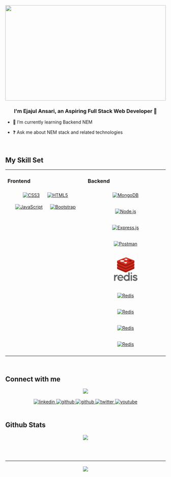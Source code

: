<div align="center">
<img src="https://user-images.githubusercontent.com/112761880/234756600-543b28b4-4aff-49a9-8b89-57a2a1dd2469.gif" align="center" style="width: 100%;height:300px" />
</div>  
  
 

  ### <div align="center">I'm Ejajul Ansari, an Aspiring Full Stack Web Developer 🚀</div>  
  

- 🔭 I’m currently learning Backend NEM  
  

- ❓ Ask me about NEM stack and related technologies

  

<br/>  


## My Skill Set  
<table><tr><td valign="top" width="33%">



### Frontend  
<div align="center">  
<a href="https://www.w3schools.com/css/" target="_blank"><img style="margin: 10px" src="https://profilinator.rishav.dev/skills-assets/css3-original-wordmark.svg" alt="CSS3" height="75" /></a>  
<a href="https://en.wikipedia.org/wiki/HTML5" target="_blank"><img style="margin: 10px" src="https://profilinator.rishav.dev/skills-assets/html5-original-wordmark.svg" alt="HTML5" height="75" /></a>  
<a href="https://www.javascript.com/" target="_blank"><img style="margin: 10px" src="https://profilinator.rishav.dev/skills-assets/javascript-original.svg" alt="JavaScript" height="75" /></a>  
  <a href="https://getbootstrap.com/" target="_blank"><img style="margin: 10px"  src="https://github.com/get-icon/geticon/raw/master/icons/bootstrap.svg" alt="Bootstrap" height="75" /></a> 
</div>

</td><td valign="top" width="33%">



### Backend  
<div align="center">  
<a href="https://www.mongodb.com/" target="_blank"><img style="margin: 10px" src="https://profilinator.rishav.dev/skills-assets/mongodb-original-wordmark.svg" alt="MongoDB" height="75" /></a>  
  
<a href="https://www.mysql.com/" target="_blank"><img style="margin: 10px" src="https://www.freepnglogos.com/uploads/logo-mysql-png/logo-mysql-mysql-logo-png-images-are-download-crazypng-21.png" alt="Node.js" height="75" /></a> 
  
<a href="https://expressjs.com/" target="_blank"><img style="margin: 10px"  src="https://profilinator.rishav.dev/skills-assets/express-original-wordmark.svg" alt="Express.js" height="75" /></a>
  
  <a href="https://postman.com/" target="_blank"><img style="margin: 10px"  src="https://camo.githubusercontent.com/93b32389bf746009ca2370de7fe06c3b5146f4c99d99df65994f9ced0ba41685/68747470733a2f2f7777772e766563746f726c6f676f2e7a6f6e652f6c6f676f732f676574706f73746d616e2f676574706f73746d616e2d69636f6e2e737667" alt="Postman" height="75" /></a>
  
<a href="https://redis.io/" target="_blank"><img style="margin: 10px"  src="https://raw.githubusercontent.com/devicons/devicon/master/icons/redis/redis-original-wordmark.svg" alt="Redis" height="75" /></a>
  
<a href="https://www.typescriptlang.org/" target="_blank"><img style="margin: 10px"  src="https://github.com/get-icon/geticon/raw/master/icons/typescript-icon.svg" alt="Redis" height="75" /></a>

<a href="https://nodejs.org/en" target="_blank"><img style="margin: 10px"  src="https://github.com/get-icon/geticon/raw/master/icons/nodejs-icon.svg" alt="Redis" height="75" /></a>
  
<a href="https://www.npmjs.com/" target="_blank"><img style="margin: 10px"  src="https://github.com/get-icon/geticon/raw/master/icons/npm.svg" alt="Redis" height="75" /></a>
  
<a href="https://aws.amazon.com/" target="_blank"><img style="margin: 10px"  src="https://github.com/get-icon/geticon/raw/master/icons/aws.svg" alt="Redis" height="75" /></a>
</div>

</td></tr></table>  

<br/>  


## Connect with me  
<div align="center">
  <a href="https://ejajkhan613.github.io/" target="text-decoration:none">
   <img height="30" src="https://img.shields.io/badge/My%20Portfolio%20%E2%86%92-gray.svg?colorA=655BE1&colorB=4F44D6&style=for-the-badge"/>
</a>
</p>
  
<a href="https://linkedin.com/in/ejajul-ansari" target="_blank">
<img src=https://img.shields.io/badge/linkedin-%231E77B5.svg?&style=for-the-badge&logo=linkedin&logoColor=white alt=linkedin style="margin-bottom: 5px;" />
</a>
<a href="https://github.com/Ejajkhan613" target="_blank">
<img src=https://img.shields.io/badge/github-%2324292e.svg?&style=for-the-badge&logo=github&logoColor=white alt=github style="margin-bottom: 5px;" />
</a>
<a href="mailto:ejajul.masai@gmail.com" target="_blank">
<img src=https://camo.githubusercontent.com/60c68cea0fb50cdc6ab364567d4e9c14d412a493231fcdd955700c126dd77b0a/68747470733a2f2f696d672e736869656c64732e696f2f62616467652f676d61696c2d6436323832383f7374796c653d666f722d7468652d6261646765266c6f676f3d676d61696c266c6f676f436f6c6f723d7768697465?&style=for-the-badge&logo=github&logoColor=white alt=github style="margin-bottom: 5px;" />
</a>
<a href="https://twitter.com/ejajkhan613" target="_blank">
<img src=https://img.shields.io/badge/twitter-%2300acee.svg?&style=for-the-badge&logo=twitter&logoColor=white alt=twitter style="margin-bottom: 5px;" />
</a>
<a href="https://www.youtube.com/@Official_Vlogger" target="_blank">
<img src=https://img.shields.io/badge/youtube-%23EE4831.svg?&style=for-the-badge&logo=youtube&logoColor=white alt=youtube style="margin-bottom: 5px;" />
</a>  
</div>  
  

<br/>  


## Github Stats  
<div align="center"><img src="https://github-readme-stats.vercel.app/api?username=Ejajkhan613&show_icons=true&count_private=true&hide_border=true" align="center" /></div>  

<br/>  


<br/>  
<br/>  
<hr>

<div align="center">
<img src="https://komarev.com/ghpvc/?username=Ejajkhan613&&style=flat-square" align="center" />
</div>  
  

<br/>  
<br/>  


